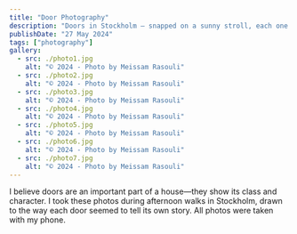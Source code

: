 ```yaml
---
title: "Door Photography"
description: "Doors in Stockholm — snapped on a sunny stroll, each one hinting at the soul and style of its home. All captured with my phone."
publishDate: "27 May 2024"
tags: ["photography"]
gallery:
  - src: ./photo1.jpg
    alt: "© 2024 - Photo by Meissam Rasouli"
  - src: ./photo2.jpg
    alt: "© 2024 - Photo by Meissam Rasouli"
  - src: ./photo3.jpg
    alt: "© 2024 - Photo by Meissam Rasouli"
  - src: ./photo4.jpg
    alt: "© 2024 - Photo by Meissam Rasouli"
  - src: ./photo5.jpg
    alt: "© 2024 - Photo by Meissam Rasouli"
  - src: ./photo6.jpg
    alt: "© 2024 - Photo by Meissam Rasouli"
  - src: ./photo7.jpg
    alt: "© 2024 - Photo by Meissam Rasouli"
---
```


I believe doors are an important part of a house—they show its class and character. I took these photos during afternoon walks in Stockholm, drawn to the way each door seemed to tell its own story. All photos were taken with my phone.
